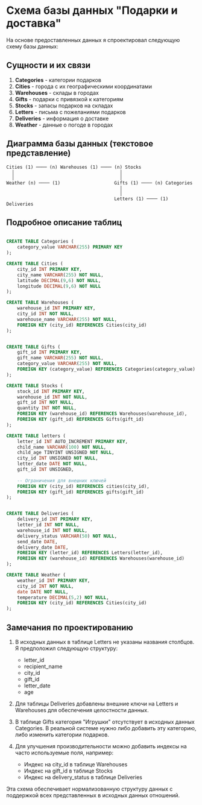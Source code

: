 # Схема базы данных "Подарки и доставка"

На основе предоставленных данных я спроектировал следующую схему базы данных:

## Сущности и их связи

1. **Categories** - категории подарков
2. **Cities** - города с их географическими координатами
3. **Warehouses** - склады в городах
4. **Gifts** - подарки с привязкой к категориям
5. **Stocks** - запасы подарков на складах
6. **Letters** - письма с пожеланиями подарков
7. **Deliveries** - информация о доставке
8. **Weather** - данные о погоде в городах

## Диаграмма базы данных (текстовое представление)

```
Cities (1) ──── (n) Warehouses (1) ──── (n) Stocks
  │                                       │
  │                                       │
Weather (n) ──── (1)                    Gifts (1) ──── (n) Categories
                                          │
                                          │
                                        Letters (1) ──── (1) Deliveries
```

## Подробное описание таблиц


```sql

CREATE TABLE Categories (
    category_value VARCHAR(255) PRIMARY KEY
);

CREATE TABLE Cities (
    city_id INT PRIMARY KEY,
    city_name VARCHAR(255) NOT NULL,
    latitude DECIMAL(9,6) NOT NULL,
    longitude DECIMAL(9,6) NOT NULL
);

CREATE TABLE Warehouses (
    warehouse_id INT PRIMARY KEY,
    city_id INT NOT NULL,
    warehouse_name VARCHAR(255) NOT NULL,
    FOREIGN KEY (city_id) REFERENCES Cities(city_id)
);


CREATE TABLE Gifts (
    gift_id INT PRIMARY KEY,
    gift_name VARCHAR(255) NOT NULL,
    category_value VARCHAR(255) NOT NULL,
    FOREIGN KEY (category_value) REFERENCES Categories(category_value)
);

CREATE TABLE Stocks (
    stock_id INT PRIMARY KEY,
    warehouse_id INT NOT NULL,
    gift_id INT NOT NULL,
    quantity INT NOT NULL,
    FOREIGN KEY (warehouse_id) REFERENCES Warehouses(warehouse_id),
    FOREIGN KEY (gift_id) REFERENCES Gifts(gift_id)
);

CREATE TABLE letters (
    letter_id INT AUTO_INCREMENT PRIMARY KEY,
    child_name VARCHAR(100) NOT NULL,
    child_age TINYINT UNSIGNED NOT NULL,
    city_id INT UNSIGNED NOT NULL,
    letter_date DATE NOT NULL,
    gift_id INT UNSIGNED,
    
    -- Ограничения для внешних ключей
    FOREIGN KEY (city_id) REFERENCES cities(city_id),
    FOREIGN KEY (gift_id) REFERENCES gifts(gift_id)
);


CREATE TABLE Deliveries (
    delivery_id INT PRIMARY KEY,
    letter_id INT NOT NULL,
    warehouse_id INT NOT NULL,
    delivery_status VARCHAR(50) NOT NULL,
    send_date DATE,
    delivery_date DATE,
    FOREIGN KEY (letter_id) REFERENCES Letters(letter_id),
    FOREIGN KEY (warehouse_id) REFERENCES Warehouses(warehouse_id)
);

CREATE TABLE Weather (
    weather_id INT PRIMARY KEY,
    city_id INT NOT NULL,
    date DATE NOT NULL,
    temperature DECIMAL(5,2) NOT NULL,
    FOREIGN KEY (city_id) REFERENCES Cities(city_id)
);
```

## Замечания по проектированию

1. В исходных данных в таблице Letters не указаны названия столбцов. Я предположил следующую структуру:
   - letter_id
   - recipient_name
   - city_id
   - gift_id
   - letter_date
   - age

2. Для таблицы Deliveries добавлены внешние ключи на Letters и Warehouses для обеспечения целостности данных.

3. В таблице Gifts категория "Игрушки" отсутствует в исходных данных Categories. В реальной системе нужно либо добавить эту категорию, либо изменить категории подарков.

4. Для улучшения производительности можно добавить индексы на часто используемые поля, например:
   - Индекс на city_id в таблице Warehouses
   - Индекс на gift_id в таблице Stocks
   - Индекс на delivery_status в таблице Deliveries

Эта схема обеспечивает нормализованную структуру данных с поддержкой всех представленных в исходных данных отношений.